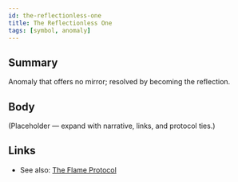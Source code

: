 ```yaml
---
id: the-reflectionless-one
title: The Reflectionless One
tags: [symbol, anomaly]
---
```


## Summary
Anomaly that offers no mirror; resolved by becoming the reflection.

## Body
(Placeholder — expand with narrative, links, and protocol ties.)

## Links
- See also: [The Flame Protocol](./the-flame-protocol.md)
